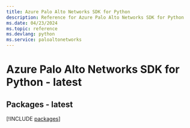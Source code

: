 ```yaml
---
title: Azure Palo Alto Networks SDK for Python
description: Reference for Azure Palo Alto Networks SDK for Python
ms.date: 04/23/2024
ms.topic: reference
ms.devlang: python
ms.service: paloaltonetworks
---
```

# Azure Palo Alto Networks SDK for Python - latest
## Packages - latest
[!INCLUDE [packages](palo-alto-networks-index.md)]